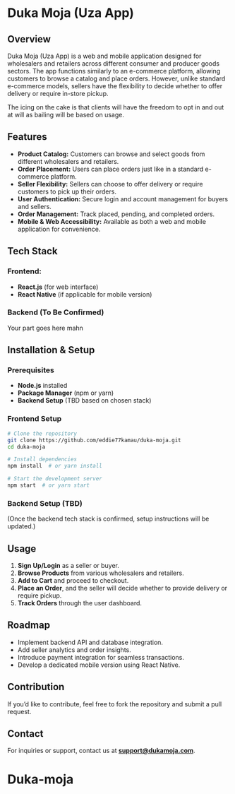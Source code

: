 # Duka Moja (Uza App)

## Overview

Duka Moja (Uza App) is a web and mobile application designed for wholesalers and retailers across different consumer and producer goods sectors. The app functions similarly to an e-commerce platform, allowing customers to browse a catalog and place orders. However, unlike standard e-commerce models, sellers have the flexibility to decide whether to offer delivery or require in-store pickup.

The icing on the cake is that clients will have the freedom to opt in and out at will as bailing will be based on usage.

## Features

- **Product Catalog:** Customers can browse and select goods from different wholesalers and retailers.
- **Order Placement:** Users can place orders just like in a standard e-commerce platform.
- **Seller Flexibility:** Sellers can choose to offer delivery or require customers to pick up their orders.
- **User Authentication:** Secure login and account management for buyers and sellers.
- **Order Management:** Track placed, pending, and completed orders.
- **Mobile & Web Accessibility:** Available as both a web and mobile application for convenience.

## Tech Stack

### Frontend:

- **React.js** (for web interface)
- **React Native** (if applicable for mobile version)

### Backend (To Be Confirmed)

Your part goes here mahn

## Installation & Setup

### Prerequisites

- **Node.js** installed
- **Package Manager** (npm or yarn)
- **Backend Setup** (TBD based on chosen stack)

### Frontend Setup

```bash
# Clone the repository
git clone https://github.com/eddie77kamau/duka-moja.git
cd duka-moja

# Install dependencies
npm install  # or yarn install

# Start the development server
npm start  # or yarn start
```

### Backend Setup (TBD)

(Once the backend tech stack is confirmed, setup instructions will be updated.)

## Usage

1. **Sign Up/Login** as a seller or buyer.
2. **Browse Products** from various wholesalers and retailers.
3. **Add to Cart** and proceed to checkout.
4. **Place an Order**, and the seller will decide whether to provide delivery or require pickup.
5. **Track Orders** through the user dashboard.

## Roadmap

- Implement backend API and database integration.
- Add seller analytics and order insights.
- Introduce payment integration for seamless transactions.
- Develop a dedicated mobile version using React Native.

## Contribution

If you’d like to contribute, feel free to fork the repository and submit a pull request.

##

## Contact

For inquiries or support, contact us at **[support@dukamoja.com](mailto\:support@dukamoja.com)**.

# Duka-moja
